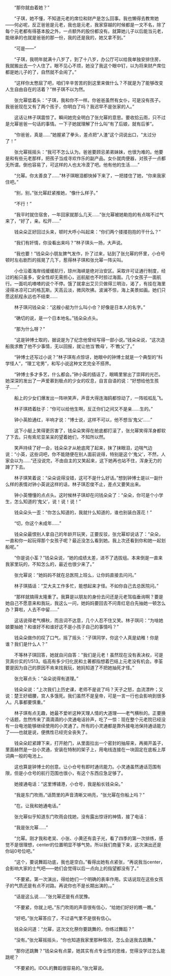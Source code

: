 　　“那你就由着她？”

　　“子琪，她不懂，不知道元老的席位和财产是怎么回事。我也懒得去教育她——何必呢，反正爸爸是元老，我也是元老，我家穿越的时候都是一文不名，除了每个元老都有得基本股之外，一点额外的股份都没有。就算她儿子以后能当元老，能继承的也就是爸爸的那一份，我的还是我的，她又拿不到。”

　　“可是——”

　　“子琪，我明年就满十八岁了，到了十八岁，办公厅可以给我单独安排住房，我就搬出去一个人住了。眼不见心不烦，她没了我这个眼中钉，以为将来财产席位都是她儿子的了，自然就不会闹了。”

　　“这样你太憋屈了吧，咱们辛辛苦苦的到这里来做什么？不就是为了能够改变人生自由自在的活着？”林子琪不以为然。

　　张允幂低着头：“子琪，我和你不一样。你爸爸虽然有女仆，可是没有孩子。我爸爸现在又有了两个孩子，你明白了吗？我迟早不是张家的人。”

　　这话让林子琪震惊了。瞬间她完全明白了张允幂的意思。要收拾云雨，只不过是允幂爸爸一句话的事情。一下子她就理解了什么叫“有了后娘，就有后爹”。

　　“你爸爸，真是……”她握紧了拳头，差点把“人渣”这个词说出口，“太过分了！”

　　张允幂摇摇头：“我可不怎么认为。爸爸要顾忌弟弟妹妹，也很为难的。他要是和有些元老那样，把孩子当成寻欢作乐的副产品。女仆就肉便器，对孩子一点都无所谓。倒也容易了，可这样的人也太冷漠了吧。他有他的生活……”

　　“允幂。你太善良了……”林子琪眼泪都快掉下来了，一把搂住了她，“你来我家住吧。”

　　“别，别，”张允幂赶紧推她，“像什么样子。”

　　“不行！”

　　“我平时就住宿舍，一年回家就那么几天……”张允幂被她勒抱的有点喘不过气来了，“好了，亲。松开……”

　　钱朵朵正好回过头来，顿时大呼小叫起来：“你们两个搂搂抱抱的干什么？”

　　“我们有奸情，你没看出来吗？”林子琪头一扬，大声说。

　　“我也要！”钱朵朵小朋友脾气发作，扑了过来，钻到了张允幂的怀里，小仓号顿时左右剧烈的摇晃了几下，惹得林子琪和张允幂一阵尖叫。

　　小仓沿着海岸线缓缓航行，琼州海峡是绝对治安区。采取许可证通行制度，经过的船只虽多，安全性却无需担心，巡航艇也不时掠过海面。几个女孩子一面航行。一面叽叽喳喳的说个不停。饿了就拿出艾贝贝做得三明治，渴了，有挂在海里浸得冰凉可口的格瓦斯。天高云淡，微风吹拂。波澜不惊，海上美景如画。她们只愿这航程永远也不结束……

　　林子琪问钱朵朵：“这艘小艇为什么叫小仓？好像是日本人的名字。”

　　“确切的说，是一个日本地名。”钱朵朵点头。

　　“那为什么呀？”

　　“这是钟博士取的，据说是为了纪念他曾经写得一部小说。”钱朵朵说，“这次造船我求教了他不少事情，无以回报，就让他当‘教母’，不‘教父’了。”

　　“钟博士还写过小说？”林子琪有点惊讶，她眼中的钟博士就是一个典型的“科学怪人”，“理工宅男”，和写小说这种文艺完全不搭界。

　　“钟博士多才多艺，什么都会。”钟小英的插话了，眼睛里冒出了崇拜的光芒。她深深的发出了一声爱慕到极点的少女的叹息，自言自语的说：“好想给他生孩子……”

　　船上的少女们爆发出一阵哄笑声，声音大得连海鸥都惊动了，一阵呱呱乱飞。

　　林子琪捂着肚子：“你可以给他生啊，反正你们之间又不是亲……生的。”

　　钟小英脸通红，半响才说：“博士说，这样不可以，他不想当‘鬼父’……”

　　这下小艇上笑得更厉害了，钱朵朵笑得在舱底都打滚了，张允幂笑得浑身都软了下去。只有索尼亚呆呆的望着她们，不知所以然。

　　笑声持续了好一会，钱朵朵才从舱底爬了起来，抹了抹眼泪，边喘气边说：“小英，这些词吧，你不能随便在别人面前说得，特别是这个‘鬼父’，不然，人家会以为……”还没说完，不由自主的又笑起来，这下她再也站不住，浑身无力的蹲了下去。

　　林子琪笑着说：“朵朵说得没错，这可不是什么好话。”想到钟博士是以一副什么样的表情对钟小英说这样的话，林子琪忍俊不止，差点又要笑出来。

　　钟小英懵懂的点点头。这时候林子琪却在问钱朵朵了：“朵朵，你可是个小学生，怎么知道的‘鬼父’，说！说！说！”

　　钱朵朵头一歪：“你怎么知道的，我就什么知道的，谁也别装白莲花！”

　　“切，你这个未成年……”

　　钱朵朵最恨别人拿自己的年龄开玩笑，正要反驳，张允幂却说话了：“朵朵，一直和你一起玩得那个女孩子呢？最近没怎么看到她。我上次还看到你和她一起划船呢。”

　　“你是说小荃？”钱朵朵说，“她的成绩太差，进不了选拔组。本来倒是一直来我家里玩的，不知怎么的，最近也很少来了。”

　　张允幂说：“她妈妈不就在总医院上班么，让你妈直接去问问。”

　　林子琪插话：“艾大夫工作多忙，能想起来才怪。不如你自己去总医院问。”

　　“那样就搞得太隆重了。我算是以朋友的身份去问还是元老驾临垂询啊？要是她自己不愿意来和我玩，我这么一问，她妈妈要回去不问青红皂白先抽她一顿怎么办？算啦，人去不中留……”

　　这话说得老气横秋，而且词不达意，几个人忍不住又笑。林子琪问：“为啥她娘要抽她？和谁好不和谁好这不是小孩子自己的事情吗？”

　　钱朵朵做作的叹了口气，摇了摇头：“子琪同学，你这个人真是幼稚！你是谁？我们是什么人？”

　　不等林子琪回答，她就自问自答：“我们是元老！虽然现在没有表决权，可是货真价实的1/513。临高有多少归化民和土著都指想着巴结上元老没有机会。李荃要是因为自己的原因不肯来找我玩，她妈知道了不把她抽死才怪。”

　　张允幂点头：“朵朵说得有道理。”

　　钱朵朵说：“上次我们上历史课，老师不是说了吗？天子之怒，血流漂杵；又说：楚王好细腰，宫人多饿死。我们虽然不是皇帝，可是一言一行也会影响到很多人。凡事都要慎重。”

　　林子琪有点无趣，她最不爱听这种天理人情的大道理——老气横秋的。正要换个话题，忽然传来了滴滴滴的小灵通电话铃声，吃了一惊：现在整个元老院已经没有一台电池能够继续使用的小灵通了。所有的小灵通都是靠外接电池保持通话能力了——也就是说，便携性已经完全丧失了。

　　钱朵朵赶紧蹲下来，打开舱门，从里面拉出一个密封的抽屉来，再揭开盖子，里面赫然是一台小灵通，安装在特制的架子上，用电线连接在一块固定在底板上厚词典一般的电池上。

　　这也算是钟博士的创意。让小仓号有即时通讯能力。小灵通虽然通话范围有限，但是小仓号的航行范围也很小，有这个东西应急足够了。

　　她接通电话：“这里博铺港，小仓号，我是船长钱朵朵。”

　　“我是东门吹雨，”话筒里的声音清晰又响亮，“张允幂在你船上吗？”

　　“在。让我和她通电话。”

　　张允幂似乎知道东门吹雨会找她，没有露出惊讶的神情，接了电话：

　　“我是张允幂……”

　　“允幂。刚才我和老吴、小张、小黄还有袁子光，看了四季的第一次排练，感觉不是很理想，center的位置明显不够气势。所以我们商量下来，这次演出还是你站0号位吧。”

　　“这个，要说舞蹈功底，我也是空白。”看得出她有点紧张，“再说我当center，会影响大家的士气吧——她们会觉得以后一点向上的指望都没有了。”

　　“不要紧。第一次演出，得给她们一个明确的表率作用。实话说现在这些女孩子的气质还是有点不对路。再说你也不是长期出演的，。”

　　“话是这么说……”张允幂还是有点犹豫。

　　“不要紧，你就上吧。”东门吹雨的声音很有信心，“给她们好好的瞧一瞧。”

　　“好吧。”张允幂答应了，不过语气里不是很有信心。

　　钱朵朵问道：“允幂，这次文化祭你要跳舞的，你练过舞蹈？”

　　“没有。”张允幂摇摇头，“你也知道我家里那种情况，怎么会送我去跳舞。”

　　“那你还跳舞？”钱朵朵有点蒙，她其实有点专业性的思维，觉得没学过怎么能跳呢？

　　“不要紧的。IDOL的舞蹈很容易的。”张允幂说。

